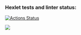 ### Hexlet tests and linter status:
[![Actions Status](https://github.com/denisoviziz/frontend-project-lvl1/workflows/hexlet-check/badge.svg)](https://github.com/denisoviziz/frontend-project-lvl1/actions)

<a href="https://codeclimate.com/github/denisoviziz/frontend-project-lvl1/maintainability"><img src="https://api.codeclimate.com/v1/badges/3637b145921fa2cfd89e/maintainability" /></a>